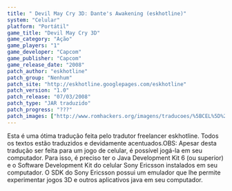 ```yaml
---
title: " Devil May Cry 3D: Dante's Awakening (eskhotline)"
system: "Celular"
platform: "Portátil"
game_title: "Devil May Cry 3D"
game_category: "Ação"
game_players: "1"
game_developer: "Capcom"
game_publisher: "Capcom"
game_release_date: "2008"
patch_author: "eskhotline"
patch_group: "Nenhum"
patch_site: "http://eskhotline.googlepages.com/eskhotline"
patch_version: "1.0"
patch_release: "07/03/2008"
patch_type: "JAR traduzido"
patch_progress: "???"
patch_images: ["http://www.romhackers.org/imagens/traducoes/%5BCEL%5D%20Devil%20May%20Cry%203D%20-%20eskhotline%20-%201.png","http://www.romhackers.org/imagens/traducoes/%5BCEL%5D%20Devil%20May%20Cry%203D%20-%20eskhotline%20-%202.png","http://www.romhackers.org/imagens/traducoes/%5BCEL%5D%20Devil%20May%20Cry%203D%20-%20eskhotline%20-%203.png"]
---
```

Esta é uma ótima tradução feita pelo tradutor freelancer eskhotline. Todos os textos estão traduzidos e devidamente acentuados.OBS: Apesar desta tradução ser feita para um jogo de celular, é possível jogá-la em seu computador. Para isso, é preciso ter o Java Development Kit 6 (ou superior) e o Software Development Kit do celular Sony Ericsson instalados em seu computador. O SDK do Sony Ericsson possui um emulador que lhe permite experimentar jogos 3D e outros aplicativos java em seu computador.